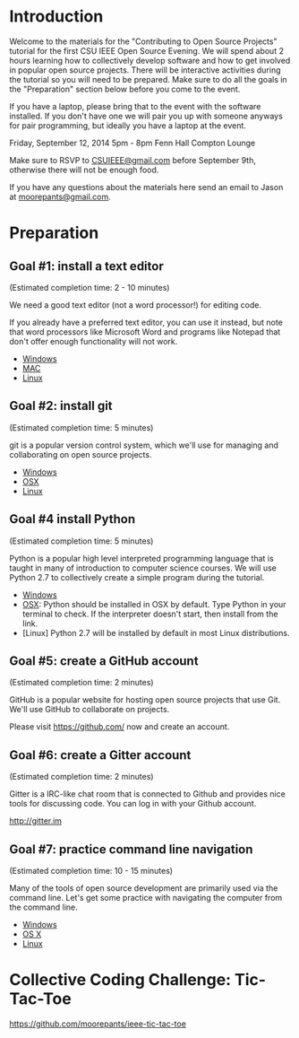 Introduction
============

Welcome to the materials for the "Contributing to Open Source Projects"
tutorial for the first CSU IEEE Open Source Evening. We will spend about 2
hours learning how to collectively develop software and how to get involved in
popular open source projects. There will be interactive activities during the
tutorial so you will need to be prepared. Make sure to do all the goals in the
"Preparation" section below before you come to the event.

If you have a laptop, please bring that to the event with the software
installed. If you don't have one we will pair you up with someone anyways for
pair programming, but ideally you have a laptop at the event.

Friday, September 12, 2014
5pm - 8pm
Fenn Hall Compton Lounge

Make sure to RSVP to CSUIEEE@gmail.com before September 9th, otherwise there
will not be enough food.

If you have any questions about the materials here send an email to Jason at
moorepants@gmail.com.

Preparation
===========

Goal #1: install a text editor
------------------------------

(Estimated completion time: 2 - 10 minutes)

We need a good text editor (not a word processor!) for editing code.

If you already have a preferred text editor, you can use it instead, but note
that word processors like Microsoft Word and programs like Notepad that don't
offer enough functionality will not work.

- [Windows](https://openhatch.org/wiki/PyCon_intro_to_open_source/Windows_text_editor)
- [MAC](https://openhatch.org/wiki/PyCon_intro_to_open_source/OSX_text_editor)
- [Linux](https://openhatch.org/wiki/PyCon_intro_to_open_source/Linux_text_editor)

Goal #2: install git
--------------------

(Estimated completion time: 5 minutes)

git is a popular version control system, which we'll use for managing and
collaborating on open source projects.

- [Windows](https://openhatch.org/wiki/PyCon_intro_to_open_source/Windows_git)
- [OSX](https://openhatch.org/wiki/PyCon_intro_to_open_source/OSX_git)
- [Linux](https://openhatch.org/wiki/PyCon_intro_to_open_source/Linux_git)

Goal #4 install Python
----------------------

(Estimated completion time: 5 minutes)

Python is a popular high level interpreted programming language that is taught
in many of introduction to computer science courses. We will use Python 2.7 to
collectively create a simple program during the tutorial.

- [Windows](https://www.python.org/download/releases/2.7.8/)
- [OSX](https://www.python.org/download/releases/2.7.8/): Python should be
  installed in OSX by default. Type Python in your terminal to check. If the
  interpreter doesn't start, then install from the link.
- [Linux] Python 2.7 will be installed by default in most Linux distributions.

Goal #5: create a GitHub account
--------------------------------

(Estimated completion time: 2 minutes)

GitHub is a popular website for hosting open source projects that use Git.
We'll use GitHub to collaborate on projects.

Please visit https://github.com/ now and create an account.

Goal #6: create a Gitter account
--------------------------------

(Estimated completion time: 2 minutes)

Gitter is a IRC-like chat room that is connected to Github and provides nice
tools for discussing code. You can log in with your Github account.

http://gitter.im

Goal #7: practice command line navigation
-----------------------------------------

(Estimated completion time: 10 - 15 minutes)

Many of the tools of open source development are primarily used via the command
line. Let's get some practice with navigating the computer from the command
line.

- [Windows](https://openhatch.org/wiki/PyCon_intro_to_open_source/Windows_terminal_navigation)
- [OS X](https://openhatch.org/wiki/PyCon_intro_to_open_source/OSX_terminal_navigation)
- [Linux](https://openhatch.org/wiki/PyCon_intro_to_open_source/Linux_terminal_navigation)

Collective Coding Challenge: Tic-Tac-Toe
========================================

https://github.com/moorepants/ieee-tic-tac-toe
